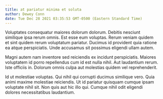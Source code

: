 ```yaml
---
title: at pariatur minima et soluta
author: Dewey Conn
date: Tue Dec 28 2021 03:35:53 GMT-0500 (Eastern Standard Time)
---
```

Voluptates consequatur maiores dolorum dolorum. Debitis nesciunt similique ipsa rerum omnis. Est esse eum voluptas. Rerum veniam quidem et sint quidem rerum voluptatum pariatur. Ducimus id provident quia ratione ea atque perspiciatis. Unde accusamus sit possimus eligendi ullam autem.

 Magni autem nam inventore sed reiciendis ex incidunt perspiciatis. Maiores voluptatem id porro repellendus cum id est nulla nihil. Aut laudantium rerum. Iste officiis in. Dolorum omnis culpa aut molestias quidem vel reprehenderit.

 Id ut molestiae voluptas. Qui nihil qui corrupti ducimus similique vero. Quia animi maxime molestiae reiciendis. Ut id pariatur quisquam cumque ipsam voluptate nihil sit. Non quis aut hic illo qui. Cumque nihil odit eligendi dolores necessitatibus laudantium.